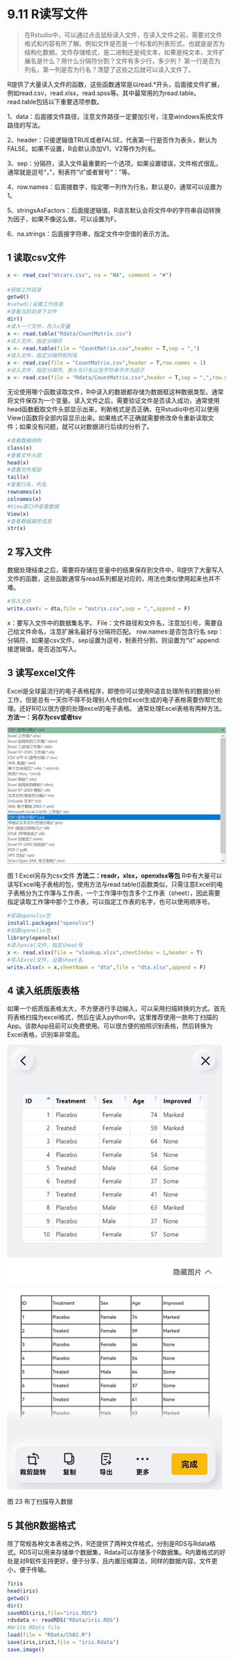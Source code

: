 # 9.11 R读写文件

> 在Rstudio中，可以通过点击鼠标读入文件，在读入文件之前，需要对文件格式和内容有所了解。例如文件是否是一个标准的列表形式，也就是是否为结构化数据。文件存储格式，是二进制还是纯文本，如果是纯文本，文件扩展名是什么？用什么分隔符分割？文件有多少行，多少列？ 第一行是否为列名，第一列是否为行名？清楚了这些之后就可以读入文件了。

 R提供了大量读入文件的函数，这些函数通常是以read.*开头，后面接文件扩展，例如read.csv，read.xlsx，read.spss等。其中最常用的为read.table。read.table包括以下重要选项参数。

1、data：后面接文件路径，注意文件路径一定要加引号，注意windows系统文件路径的写法。

2、header：只接逻辑值TRUE或者FALSE，代表第一行是否作为表头，默认为FALSE。如果不设置，R会默认添加V1，V2等作为列名。

3、sep：分隔符，读入文件最重要的一个选项，如果设置错误，文件格式很乱，通常就是逗号“，”，制表符“\t”或者冒号“：”等。

4、row.names：后面接数字，指定哪一列作为行名，默认是0，通常可以设置为1。

5、stringsAsFactors：后面接逻辑值，R语言默认会将文件中的字符串自动转换为因子，如果不像这么做，可以设置为F。

6、na.strings：后面接字符串，指定文件中空值的表示方法。


## 1 读取csv文件

```r
x <- read_csv("mtcars.csv", na = "NA", comment = "#")

#获取工作目录
getwd()
#setwd()设置工作目录
#查看当前目录下文件
dir()
#读入一个文件，存入x变量  
x <- read.table("Rdata/CountMatrix.csv")  
#读入文件，指定分隔符
x <- read.table(file = "CountMatrix.csv",header = T,sep = ",")
#读入文件，指定分隔符和列名
x <- read.csv(file = "CountMatrix.csv",header = T,row.names = 1) 
#读入文件，指定分隔符、表头与行名以及字符串不作为因子
x <- read.csv(file = "Rdata/CountMatrix.csv",header = T,sep = ",",row.names = 1,na.strings = "NA",stringsAsFactors = F) 
```
无论使用哪个函数读取文件，R中读入的数据都存储为数据框这种数据类型。通常将文件保存为一个变量。读入文件之后，需要验证文件是否读入成功，通常使用head函数截取文件头部显示出来，判断格式是否正确，在Rstudio中也可以使用View()函数将全部内容显示出来。如果格式不正确就需要修改命令重新读取文件；如果没有问题，就可以对数据进行后续的分析了。

```r
#查看数据结构
class(x)  
#查看文件头部
head(x)  
#查看文件尾部
tail(x) 
#查看行名，列名
rownames(x)  
colnames(x)
#View窗口中查看数据
View(x)
#查看数据属性信息
str(x)  
```

## 2 写入文件
数据处理结束之后，需要将存储在变量中的结果保存到文件中，R提供了大量写入文件的函数，这些函数通常与read系列都是对应的，用法也类似使用起来也并不难。
```r
#写入文件
write.csv(x = dta,file = "matrix.csv",sep = ",",append = F) 
```
x：要写入文件中的数据集名字。
File：文件路径和文件名，注意加引号，需要自己给文件命名，注意扩展名最好与分隔符匹配。
row.names:是否包含行名
sep：分隔符，如果是csv文件，sep设置为逗号，制表符分割，则设置为“\t”
append:接逻辑值，是否追加写入。

## 3 读写excel文件
Excel是全球最流行的电子表格程序，即使你可以使用R语言处理所有的数据分析工作，但是总有一天你不得不处理别人传给你Excel生成的电子表格需要你帮忙处理。还好R可以很方便的处理excel的电子表格。
通常处理Excel表格有两种方法。
**方法一：另存为csv或者tsv**

![image-20240222113024193](./r11.assets/image-20240222113024193.png)

图 1 Excel另存为csv文件
**方法二：readr，xlsx，openxlsx等包**
R中有大量可以读写Excel电子表格的包，使用方法与read.table()函数类似，只需注意Excel的电子表格分为工作簿与工作表，一个工作簿中包含多个工作表（sheet），因此需要指定读取工作簿中那个工作表，可以指定工作表的名字，也可以使用顺序号。

```r
#安装openxlsx包
install.packages("openxlsx")
#加载openxlsx包
library(openxlsx)
#读入excel文件，指定sheet号
x <- read.xlsx(file = "vlookup.xlsx",sheetIndex = 1,header = T)
#写入Excel文件，设置sheet名
write.xlsx(x = x,sheetName = "dta",file = "dta.xlsx",append = F)
```



## 4 读入纸质版表格

如果一个纸质版表格太大，不方便进行手动输入，可以采用扫描转换的方式。首先将表格扫描为excel格式，然后在读入python中。这里推荐使用一款布丁扫描的App。该款App目前可以免费使用。可以很方便的拍照识别表格，然后转换为Excel表格，识别率非常高。

 ![image-20240222113113762](./r11.assets/image-20240222113113762.png)                

图 23 布丁扫描导入数据

## 5 其他R数据格式
除了常规各种文本表格之外，R还提供了两种文件格式，分别是RDS与Rdata格式。RDS可以用来存储单个数据集，Rdata可以存储多个R数据集。R内置格式的好处是对R软件支持更好，便于分享，且内置压缩算法，同样的数据内容，文件更小，便于传输。
```r
?iris
head(iris)
getwd()
dir()
saveRDS(iris,file="iris.RDS")
rdsdata <- readRDS("RData/iris.RDS")
#Write RData file
load(file = "RData/Ch02.R")
save(iris,iris3,file = "iris.Rdata")
save.image()
```
